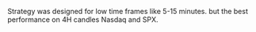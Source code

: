 Strategy was designed for low time frames like 5-15 minutes.
but the best performance on 4H candles Nasdaq and SPX.